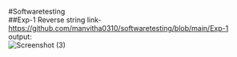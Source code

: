 #Softwaretesting <br>
##Exp-1 Reverse string link-https://github.com/manvitha0310/softwaretesting/blob/main/Exp-1 <br>
output:</br>
![Screenshot (3)](https://github.com/manvitha0310/softwaretesting/assets/113499774/805b7f7d-3419-4d89-93b2-8c93a3719898)

